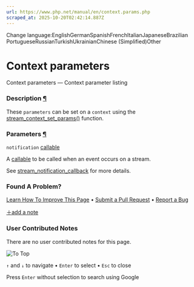 ```yaml
---
url: https://www.php.net/manual/en/context.params.php
scraped_at: 2025-10-20T02:42:14.887Z
---
```


Change language:EnglishGermanSpanishFrenchItalianJapaneseBrazilian PortugueseRussianTurkishUkrainianChinese (Simplified)Other

# Context parameters

Context parameters — Context parameter listing

### Description [¶](https://www.php.net/manual/en/context.params.php\#refsect1-context.params-description)

These `parameters` can be set on a `context`
using the [stream\_context\_set\_params()](https://www.php.net/manual/en/function.stream-context-set-params.php) function.


### Parameters [¶](https://www.php.net/manual/en/context.params.php\#refsect1-context.params-options)

`notification` [callable](https://www.php.net/manual/en/language.types.callable.php)

A [callable](https://www.php.net/manual/en/language.types.callable.php) to be called when an event occurs on a stream.


See [stream\_notification\_callback](https://www.php.net/manual/en/function.stream-notification-callback.php) for more details.


### Found A Problem?

[Learn How To Improve This Page](https://github.com/php/doc-base/blob/master/README.md "This will take you to our contribution guidelines on GitHub")
•
[Submit a Pull Request](https://github.com/php/doc-en/blob/master/language/context/parameters.xml)
•
[Report a Bug](https://github.com/php/doc-en/issues/new?body=From%20manual%20page:%20https:%2F%2Fphp.net%2Fcontext.params%0A%0A---)

[＋add a note](https://www.php.net/manual/add-note.php?sect=context.params&repo=en&redirect=https://www.php.net/manual/en/context.params.php)

### User Contributed Notes

There are no user contributed notes for this page.

![To Top](https://www.php.net/images/to-top@2x.png)

`↑` and `↓` to navigate •
`Enter` to select •
`Esc` to close


Press `Enter` without
selection to search using Google